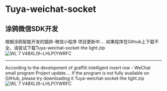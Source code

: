 # Tuya-weichat-socket
涂鸦微信SDK开发
--------------------------------------
根据涂鸦智能开发的插排-微信小程序
项目更新中....
如果程序在Github上下载不全，请尝试下载Tuya-weichat-socket-the light.zip
![WL`7 V48XL(9~LHLP{YWRFC](https://user-images.githubusercontent.com/49518571/114995827-cdea4280-9ed0-11eb-8e6c-8ec9d33121ab.png)


--------------------------------------
According to the development of graffiti intelligent insert row - WeChat small program
Project update....
If the program is not fully available on GitHub, please try downloading it Tuya-weichat-socket-the light.zip
![WL`7 V48XL(9~LHLP{YWRFC](https://user-images.githubusercontent.com/49518571/114995538-84015c80-9ed0-11eb-9a2c-c394afdf12ba.png)
